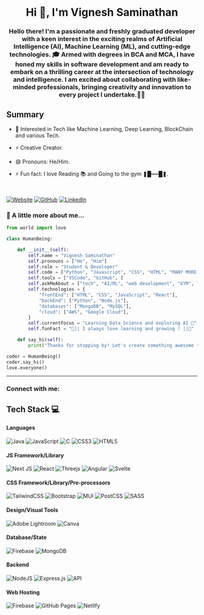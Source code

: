 <h1 align="center">Hi 👋, I'm Vignesh Saminathan</h1>

<h3 align="center"> Hello there! I'm a passionate and freshly graduated developer with a keen interest in the exciting realms of Artificial Intelligence (AI), Machine Learning (ML), and cutting-edge technologies. 
    🎓 Armed with degrees in BCA and MCA, I have honed my skills in software development and am ready to embark on a thrilling career at the intersection of technology and intelligence. I am excited about collaborating with like-minded professionals, bringing creativity and innovation to every project I undertake.🚀✨</h3>

## Summary

- 🌱 Interested in Tech like  Machine Learning, Deep Learning, BlockChain and various Tech.

- ⚡ Creative Creator.

- 😄 Pronouns: He/Him.

- ⚡ Fun fact: I love Reading 📚 and Going to the gym ❚█══█❚.

<br />


<!-- Badges -->

[![Website](https://img.shields.io/badge/website-000000?style=for-the-badge&logo=About.me&logoColor=white)](https://vigneshsaminathan.info/)
[![GitHub](https://img.shields.io/badge/GitHub-%23121011.svg?style=for-the-badge&logo=github&logoColor=white)](https://github.com/2147235-VIGNESH)
[![LinkedIn](https://img.shields.io/badge/linkedin-%230077B5.svg?style=for-the-badge&logo=linkedin&logoColor=white)](https://www.linkedin.com/in/vigneshsaminathan/)


### 🌟 A little more about me...

```python
from world import love

class HumanBeing:

    def __init__(self):
        self.name = "Vignesh Saminathan"
        self.pronouns = ["He", "Him"]
        self.role = "Student & Developer"
        self.code = ["Python", "Javascript", "CSS", "HTML", "MANY MORE.."]
        self.tools = ["VSCode", "GitHub", ]
        self.askMeAbout = ["tech", "AI/ML", "web development", "GYM", "Books", "Photography", "Videography", "MANY MORE!" ]
        self.technologies = {
            "frontEnd": ["HTML", "CSS", "JavaScript", "React"],
            "backEnd": ["Python", "Node.js"],
            "databases": ["MongoDB", "MySQL"],
            "cloud": ["AWS", "Google Cloud"],
        }
        self.currentFocus = "Learning Data Science and exploring AI 🚀"
        self.funFact = "🌼|| I always love learning and growing ! ||🌼"

    def say_hi(self):
        print("Thanks for stopping by! Let's create something awesome together!")

coder = HumanBeing()
coder.say_hi()
love.everyone()
```

---



<h3 align="left">Connect with me:</h3>

## Tech Stack 💻
#### Languages
![Java](https://img.shields.io/badge/-Java-000?style=for-the-badge&logo=java)
![JavaScript](https://img.shields.io/badge/-JavaScript-000?style=for-the-badge&logo=javascript)
![C](https://img.shields.io/badge/c-000?style=for-the-badge&logo=c&logoColor=white)
![CSS3](https://img.shields.io/badge/-CSS3-000?style=for-the-badge&logo=css3)
![HTML5](https://img.shields.io/badge/-HTML5-000?style=for-the-badge&logo=html5)

#### JS Framework/Library
![Next JS](https://img.shields.io/badge/-NextJS-000?style=for-the-badge&logo=next.js)
![React](https://img.shields.io/badge/-ReactJS-000?style=for-the-badge&logo=react)
![Threejs](https://img.shields.io/badge/-ThreeJS-000?style=for-the-badge&logo=three.js)
![Angular](https://img.shields.io/badge/-AngularJS-000?style=for-the-badge&logo=angular)
![Svelte](https://img.shields.io/badge/-svelte-000?style=for-the-badge&logo=svelte&logoColor=orange)

#### CSS Framework/Library/Pre-processors
![TailwindCSS](https://img.shields.io/badge/-TailwindCSS-000?style=for-the-badge&logo=tailwind-css)
![Bootstrap](https://img.shields.io/badge/-Bootstrap-000?style=for-the-badge&logo=bootstrap)
![MUI](https://img.shields.io/badge/-MUI-000?style=for-the-badge&logo=mui)
![PostCSS](https://img.shields.io/badge/-PostCSS-000?style=for-the-badge&logo=postcss)
![SASS](https://img.shields.io/badge/-SASS-000?style=for-the-badge&logo=sass)

#### Design/Visual Tools
![Adobe Lightroom](https://img.shields.io/badge/-Adobe%20Lightroom-000?style=for-the-badge&logo=adobe%20lightroom)
![Canva](https://img.shields.io/badge/-Canva-000?style=for-the-badge&logo=canva)

#### Database/State
![Firebase](https://img.shields.io/badge/-Firebase-000?style=for-the-badge&logo=firebase)
![MongoDB](https://img.shields.io/badge/-MongoDB-000?style=for-the-badge&logo=mongodb)

#### Backend
![NodeJS](https://img.shields.io/badge/-NodeJS-000?style=for-the-badge&logo=node.js&logoColor=pink)
![Express.js](https://img.shields.io/badge/-ExpressJS-000?style=for-the-badge&logo=express)
![API](https://img.shields.io/badge/-API-000?style=for-the-badge&logo=fastapi)

#### Web Hosting
![Firebase](https://img.shields.io/badge/-Firebase-000?style=for-the-badge&logo=firebase)
![GitHub Pages](https://img.shields.io/badge/-GitHub%20Pages-000?style=for-the-badge&logo=github)
![Netlify](https://img.shields.io/badge/-Netlify-000?style=for-the-badge&logo=netlify)




